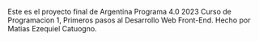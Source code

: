 Este es el proyecto final de Argentina Programa 4.0 2023 Curso de Programacion 1, Primeros pasos al Desarrollo Web Front-End. Hecho por Matias Ezequiel Catuogno.
